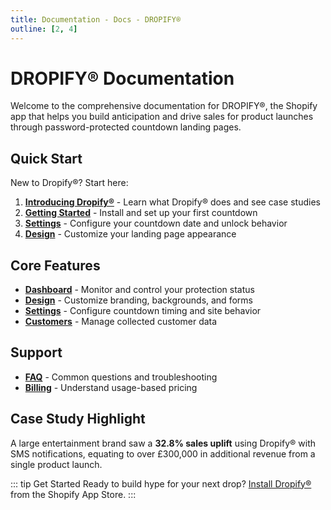 ```yaml
---
title: Documentation - Docs - DROPIFY®
outline: [2, 4]
---
```


# DROPIFY® Documentation

Welcome to the comprehensive documentation for DROPIFY®, the Shopify app that helps you build anticipation and drive sales for product launches through password-protected countdown landing pages.

## Quick Start

New to Dropify®? Start here:

1. **[Introducing Dropify®](/about)** - Learn what Dropify® does and see case studies
2. **[Getting Started](/getting-started)** - Install and set up your first countdown
3. **[Settings](/settings)** - Configure your countdown date and unlock behavior
4. **[Design](/design)** - Customize your landing page appearance

## Core Features

- **[Dashboard](/dashboard)** - Monitor and control your protection status
- **[Design](/design)** - Customize branding, backgrounds, and forms
- **[Settings](/settings)** - Configure countdown timing and site behavior
- **[Customers](/customers)** - Manage collected customer data

## Support

- **[FAQ](/faq)** - Common questions and troubleshooting
- **[Billing](/billing)** - Understand usage-based pricing

## Case Study Highlight

A large entertainment brand saw a **32.8% sales uplift** using Dropify® with SMS notifications, equating to over £300,000 in additional revenue from a single product launch.

::: tip Get Started
Ready to build hype for your next drop? [Install Dropify®](https://apps.shopify.com) from the Shopify App Store.
:::
